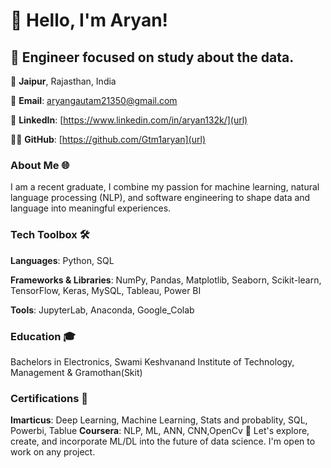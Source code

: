 # 👋 Hello, I'm Aryan! 

## 🚀 Engineer focused on study about the data.

📍 **Jaipur**, Rajasthan, India

📧 **Email**: aryangautam21350@gmail.com

🔗 **LinkedIn**: [https://www.linkedin.com/in/aryan132k/](url)

👨‍💻 **GitHub**: [https://github.com/Gtm1aryan](url)

### About Me 🌐

I am a recent graduate, I combine my passion for machine learning, natural language processing (NLP), and software engineering to shape data and language into meaningful experiences.

### Tech Toolbox 🛠️

**Languages**: Python, SQL  

**Frameworks & Libraries**: NumPy, Pandas, Matplotlib, Seaborn, Scikit-learn, TensorFlow, Keras, MySQL, Tableau, Power BI

**Tools**: JupyterLab, Anaconda, Google_Colab
                          
### Education 🎓

Bachelors in Electronics, Swami Keshvanand Institute of Technology, Management & Gramothan(Skit)

### Certifications 📜

**Imarticus**: Deep Learning, Machine Learning, Stats and probablity, SQL, Powerbi, Tablue
**Coursera**: NLP, ML, ANN, CNN,OpenCv
🔗 Let's explore, create, and incorporate ML/DL into the future of data science. I'm open to work on any project. 
